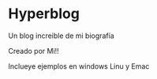 # Hyperblog
Un blog increible de mi biografía


Creado por Mi!!

Inclueye ejemplos en windows Linu y Emac